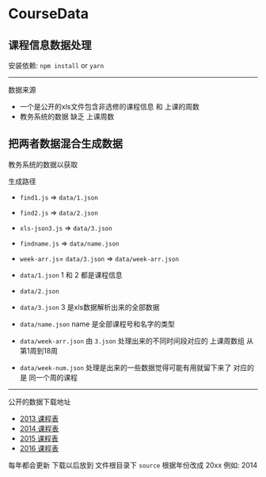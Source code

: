 # CourseData
课程信息数据处理
---
安装依赖: `npm install` or `yarn`

---
数据来源
- 一个是公开的xls文件包含非选修的课程信息 和 上课的周数
- 教务系统的数据 缺乏 上课周数

把两者数据混合生成数据
----

教务系统的数据以获取

生成路径
- `find1.js`  => `data/1.json`
- `find2.js`  => `data/2.json`
- `xls-json3.js`  => `data/3.json`
- `findname.js`  => `data/name.json`
- `week-arr.js`= `data/3.json` => `data/week-arr.json`


- `data/1.json`   1 和 2 都是课程信息
- `data/2.json`
- `data/3.json`   3 是xls数据解析出来的全部数据
- `data/name.json`  name  是全部课程号和名字的类型
- `data/week-arr.json`   由 `3.json` 处理出来的不同时间段对应的 上课周数组 从第1周到18周
- `data/week-num.json`   处理是出来的一些数据觉得可能有用就留下来了 对应的是 同一个周的课程
---
公开的数据下载地址
- [2013 课程表](http://www.tjcu.edu.cn/attach/download/2016/07/12/91103.rar)
- [2014 课程表](http://www.tjcu.edu.cn/attach/download/2016/07/12/91104.rar)
- [2015 课程表](http://www.tjcu.edu.cn/attach/download/2016/07/12/91105.rar)
- [2016 课程表](http://www.tjcu.edu.cn/attach/download/2016/07/12/91142.rar)

每年都会更新 下载以后放到 文件根目录下 `source` 根据年份改成 20xx 例如: 2014
